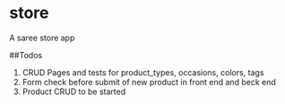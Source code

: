 # store
A saree store app

##Todos
1. CRUD Pages and tests for product_types, occasions, colors, tags
2. Form check before submit of new product in front end and beck end
3. Product CRUD to be started